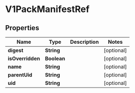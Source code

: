 # V1PackManifestRef

## Properties
Name | Type | Description | Notes
------------ | ------------- | ------------- | -------------
**digest** | **String** |  |  [optional]
**isOverridden** | **Boolean** |  |  [optional]
**name** | **String** |  |  [optional]
**parentUid** | **String** |  |  [optional]
**uid** | **String** |  |  [optional]
